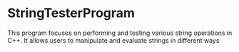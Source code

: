 # StringTesterProgram
This program focuses on performing and testing various string operations in C++. It allows users to manipulate and evaluate strings in different ways
